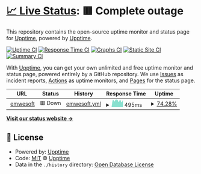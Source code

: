 # [📈 Live Status](https://upptime.github.io/upptime): <!--live status--> **🟥 Complete outage**

This repository contains the open-source uptime monitor and status page for [Upptime](https://upptime.js.org), powered by [Upptime](https://github.com/upptime/upptime).

[![Uptime CI](https://github.com/mwyborski/upptime/workflows/Uptime%20CI/badge.svg)](https://github.com/mwyborski/upptime/actions?query=workflow%3A%22Uptime+CI%22)
[![Response Time CI](https://github.com/mwyborski/upptime/workflows/Response%20Time%20CI/badge.svg)](https://github.com/mwyborski/upptime/actions?query=workflow%3A%22Response+Time+CI%22)
[![Graphs CI](https://github.com/mwyborski/upptime/workflows/Graphs%20CI/badge.svg)](https://github.com/mwyborski/upptime/actions?query=workflow%3A%22Graphs+CI%22)
[![Static Site CI](https://github.com/mwyborski/upptime/workflows/Static%20Site%20CI/badge.svg)](https://github.com/mwyborski/upptime/actions?query=workflow%3A%22Static+Site+CI%22)
[![Summary CI](https://github.com/mwyborski/upptime/workflows/Summary%20CI/badge.svg)](https://github.com/mwyborski/upptime/actions?query=workflow%3A%22Summary+CI%22)

With [Upptime](https://upptime.js.org), you can get your own unlimited and free uptime monitor and status page, powered entirely by a GitHub repository. We use [Issues](https://github.com/upptime/upptime/issues) as incident reports, [Actions](https://github.com/mwyborski/upptime/actions) as uptime monitors, and [Pages](https://upptime.github.io/upptime) for the status page.

<!--start: status pages-->
<!-- This summary is generated by Upptime (https://github.com/upptime/upptime) -->
<!-- Do not edit this manually, your changes will be overwritten -->
<!-- prettier-ignore -->
| URL | Status | History | Response Time | Uptime |
| --- | ------ | ------- | ------------- | ------ |
| <img alt="" src="https://favicons.githubusercontent.com/www.emwesoft.com" height="13"> [emwesoft](https://www.emwesoft.com) | 🟥 Down | [emwesoft.yml](https://github.com/mwyborski/upptime/commits/HEAD/history/emwesoft.yml) | <details><summary><img alt="Response time graph" src="./graphs/emwesoft/response-time-week.png" height="20"> 495ms</summary><br><a href="https://mwyborski.github.io/upptime/history/emwesoft"><img alt="Response time 495" src="https://img.shields.io/endpoint?url=https%3A%2F%2Fraw.githubusercontent.com%2Fmwyborski%2Fupptime%2FHEAD%2Fapi%2Femwesoft%2Fresponse-time.json"></a><br><a href="https://mwyborski.github.io/upptime/history/emwesoft"><img alt="24-hour response time 0" src="https://img.shields.io/endpoint?url=https%3A%2F%2Fraw.githubusercontent.com%2Fmwyborski%2Fupptime%2FHEAD%2Fapi%2Femwesoft%2Fresponse-time-day.json"></a><br><a href="https://mwyborski.github.io/upptime/history/emwesoft"><img alt="7-day response time 495" src="https://img.shields.io/endpoint?url=https%3A%2F%2Fraw.githubusercontent.com%2Fmwyborski%2Fupptime%2FHEAD%2Fapi%2Femwesoft%2Fresponse-time-week.json"></a><br><a href="https://mwyborski.github.io/upptime/history/emwesoft"><img alt="30-day response time 495" src="https://img.shields.io/endpoint?url=https%3A%2F%2Fraw.githubusercontent.com%2Fmwyborski%2Fupptime%2FHEAD%2Fapi%2Femwesoft%2Fresponse-time-month.json"></a><br><a href="https://mwyborski.github.io/upptime/history/emwesoft"><img alt="1-year response time 495" src="https://img.shields.io/endpoint?url=https%3A%2F%2Fraw.githubusercontent.com%2Fmwyborski%2Fupptime%2FHEAD%2Fapi%2Femwesoft%2Fresponse-time-year.json"></a></details> | <details><summary><a href="https://mwyborski.github.io/upptime/history/emwesoft">74.28%</a></summary><a href="https://mwyborski.github.io/upptime/history/emwesoft"><img alt="All-time uptime 74.28%" src="https://img.shields.io/endpoint?url=https%3A%2F%2Fraw.githubusercontent.com%2Fmwyborski%2Fupptime%2FHEAD%2Fapi%2Femwesoft%2Fuptime.json"></a><br><a href="https://mwyborski.github.io/upptime/history/emwesoft"><img alt="24-hour uptime 0.00%" src="https://img.shields.io/endpoint?url=https%3A%2F%2Fraw.githubusercontent.com%2Fmwyborski%2Fupptime%2FHEAD%2Fapi%2Femwesoft%2Fuptime-day.json"></a><br><a href="https://mwyborski.github.io/upptime/history/emwesoft"><img alt="7-day uptime 74.28%" src="https://img.shields.io/endpoint?url=https%3A%2F%2Fraw.githubusercontent.com%2Fmwyborski%2Fupptime%2FHEAD%2Fapi%2Femwesoft%2Fuptime-week.json"></a><br><a href="https://mwyborski.github.io/upptime/history/emwesoft"><img alt="30-day uptime 74.28%" src="https://img.shields.io/endpoint?url=https%3A%2F%2Fraw.githubusercontent.com%2Fmwyborski%2Fupptime%2FHEAD%2Fapi%2Femwesoft%2Fuptime-month.json"></a><br><a href="https://mwyborski.github.io/upptime/history/emwesoft"><img alt="1-year uptime 74.28%" src="https://img.shields.io/endpoint?url=https%3A%2F%2Fraw.githubusercontent.com%2Fmwyborski%2Fupptime%2FHEAD%2Fapi%2Femwesoft%2Fuptime-year.json"></a></details>

<!--end: status pages-->

[**Visit our status website →**](https://mwyborski.github.io/upptime)

## 📄 License

- Powered by: [Upptime](https://github.com/upptime/upptime)
- Code: [MIT](./LICENSE) © [Upptime](https://upptime.js.org)
- Data in the `./history` directory: [Open Database License](https://opendatacommons.org/licenses/odbl/1-0/)

